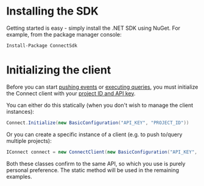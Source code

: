 # Installing the SDK

Getting started is easy - simply install the .NET SDK using NuGet.  For example, from the package manager console:

```ps
Install-Package ConnectSdk
```

# Initializing the client

Before you can start [pushing events](#pushing-events) or [executing queries](#querying), you must initialize the
Connect client with your [project ID and API key](#projects-and-keys).

You can either do this statically (when you don't wish to manage the client instances):

```csharp
Connect.Initialize(new BasicConfiguration("API_KEY", "PROJECT_ID"))
```

Or you can create a specific instance of a client (e.g. to push to/query multiple projects):

```csharp
IConnect connect = new ConnectClient(new BasicConfiguration("API_KEY", "PROJECT_ID"));
```

Both these classes confirm to the same API, so which you use is purely personal preference. The static method
will be used in the remaining examples.
